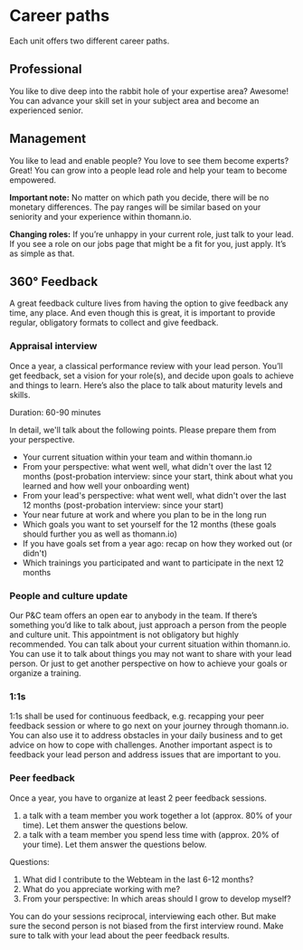 # Career paths

Each unit offers two different career paths.

## Professional

You like to dive deep into the rabbit hole of your expertise area? Awesome! You can advance your skill set in your subject area and become an experienced senior. 

## Management

You like to lead and enable people? You love to see them become experts? Great! You can grow into a people lead role and help your team to become empowered. 

**Important note:** No matter on which path you decide, there will be no monetary differences. The pay ranges will be similar based on your seniority and your experience within thomann.io.

**Changing roles:** If you’re unhappy in your current role, just talk to your lead. If you see a role on our jobs page that might be a fit for you, just apply. It’s as simple as that.

## 360° Feedback

A great feedback culture lives from having the option to give feedback any time, any place. And even though this is great, it is important to provide regular, obligatory formats to collect and give feedback. 

### Appraisal interview

Once a year, a classical performance review with your lead person. You’ll get feedback, set a vision for your role(s), and decide upon goals to achieve and things to learn. Here’s also the place to talk about maturity levels and skills.

Duration: 60-90 minutes

In detail, we'll talk about the following points. Please prepare them from your perspective.
- Your current situation within your team and within thomann.io
- From your perspective: what went well, what didn't over the last 12 months (post-probation interview: since your start, think about what you learned and how well your onboarding went)
- From your lead's perspective: what went well, what didn't over the last 12 months (post-probation interview: since your start)
- Your near future at work and where you plan to be in the long run
- Which goals you want to set yourself for the 12 months (these goals should further you as well as thomann.io)
- If you have goals set from a year ago: recap on how they worked out (or didn't)
- Which trainings you participated and want to participate in the next 12 months

### People and culture update

Our P&C team offers an open ear to anybody in the team. If there’s something you’d like to talk about, just approach a person from the people and culture unit. This appointment is not obligatory but highly recommended. You can talk about your current situation within thomann.io. You can use it to talk about things you may not want to share with your lead person. Or just to get another perspective on how to achieve your goals or organize a training.

### 1:1s

1:1s shall be used for continuous feedback, e.g. recapping your peer feedback session or where to go next on your journey through thomann.io. You can also use it to address obstacles in your daily business and to get advice on how to cope with challenges. Another important aspect is to feedback your lead person and address issues that are important to you.

### Peer feedback

Once a year, you have to organize at least 2 peer feedback sessions. 

1. a talk with a team member you work together a lot (approx. 80% of your time). Let them answer the questions below.
2. a talk with a team member you spend less time with (approx. 20% of your time). Let them answer the questions below.

Questions:

1. What did I contribute to the Webteam in the last 6-12 months?
2. What do you appreciate working with me?
3. From your perspective: In which areas should I grow to develop myself?

You can do your sessions reciprocal, interviewing each other. But make sure the second person is not biased from the first interview round. Make sure to talk with your lead about the peer feedback results.

